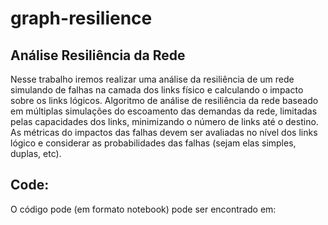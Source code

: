 # graph-resilience

## Análise Resiliência da Rede  

Nesse trabalho iremos realizar uma análise da resiliência de um rede simulando de falhas na camada dos links físico e calculando o impacto sobre os links lógicos. Algoritmo de análise de resiliência da rede baseado em múltiplas simulações do escoamento das demandas da rede, limitadas pelas capacidades dos links, minimizando o número de links até o destino. As métricas do impactos das falhas devem ser avaliadas no nível dos links lógico e considerar as probabilidades das falhas (sejam elas simples, duplas, etc).

## Code:

O código pode (em formato notebook) pode ser encontrado em:

<script src="https://gist.github.com/Lucas-Armand/ff24712637e8a5a2347518cb79f62534.js"></script>
